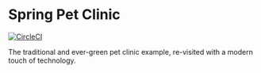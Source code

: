 # Spring Pet Clinic
[![CircleCI](https://circleci.com/gh/ankit-bhattacharjee/spring-pet-clinic.svg?style=svg)](https://circleci.com/gh/ankit-bhattacharjee/spring-pet-clinic)

The traditional and ever-green pet clinic example, re-visited with a modern touch of technology.
